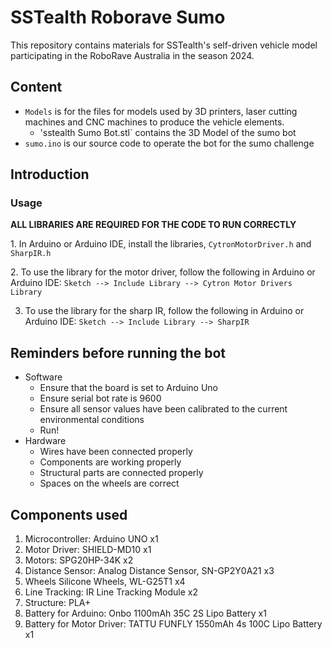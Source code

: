 # SSTealth Roborave Sumo

This repository contains materials for SSTealth's self-driven vehicle model participating in the RoboRave Australia in the season 2024.

## Content
- `Models` is for the files for models used by 3D printers, laser cutting machines and CNC machines to produce the vehicle elements.
  - 'sstealth Sumo Bot.stl` contains the 3D Model of the sumo bot
- `sumo.ino` is our source code to operate the bot for the sumo challenge

## Introduction

### Usage
**ALL LIBRARIES ARE REQUIRED FOR THE CODE TO RUN CORRECTLY**

1.⁠ ⁠In Arduino or Arduino IDE, install the libraries, `CytronMotorDriver.h` and `SharpIR.h`

2.⁠ ⁠To use the library for the motor driver, follow the following in Arduino or Arduino IDE: `Sketch --> Include Library --> Cytron Motor Drivers Library`

3. ⁠To use the library for the sharp IR, follow the following in Arduino or Arduino IDE: `Sketch --> Include Library --> SharpIR`

## Reminders before running the bot

- Software
  - Ensure that the board is set to Arduino Uno
  - Ensure serial bot rate is 9600
  - Ensure all sensor values have been calibrated to the current environmental conditions
  - Run!
- Hardware
  - Wires have been connected properly
  - Components are working properly
  - Structural parts are connected properly
  - Spaces on the wheels are correct

## Components used

1. Microcontroller: Arduino UNO x1
2. Motor Driver: SHIELD-MD10 x1
3. Motors: SPG20HP-34K x2
4. Distance Sensor: Analog Distance Sensor, SN-GP2Y0A21 x3
5. Wheels Silicone Wheels, WL-G25T1 x4
6. Line Tracking: IR Line Tracking Module x2
7. Structure: PLA+
9. Battery for Arduino: Onbo 1100mAh 35C 2S Lipo Battery x1
10. Battery for Motor Driver: TATTU FUNFLY 1550mAh 4s 100C Lipo Battery x1
